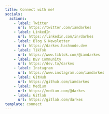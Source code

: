 ```yaml
---
title: Connect with me!
socials:
  actions:
    - label: Twitter
      url: https://twitter.com/iamdarkes
    - label: LinkedIn
      url: https://linkedin.com/in/darkes
    - label: Blog & Newsletter
      url: https://darkes.hashnode.dev
    - label: TikTok
      url: https://www.tiktok.com/@iamdarkes
    - label: DEV Community
      url: https://dev.to/darkes
    - label: Instagram
      url: https://www.instagram.com/iamdarkes
    - label: GitHub
      url: https://github.com/iamdarkes
    - label: Medium
      url: https://medium.com/@darkes
    - label: Gitlab
      url: https://gitlab.com/darkes
template: connect
---
```

